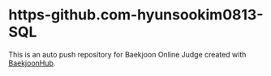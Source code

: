 # https-github.com-hyunsookim0813-SQL
This is an auto push repository for Baekjoon Online Judge created with [BaekjoonHub](https://github.com/BaekjoonHub/BaekjoonHub).
